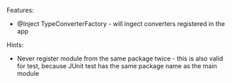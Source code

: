 Features:
* @Inject TypeConverterFactory - will ingect converters registered in the app

Hints:
* Never register module from the same package twice - this is also valid for test, because JUnit test has the same package name as the main module
